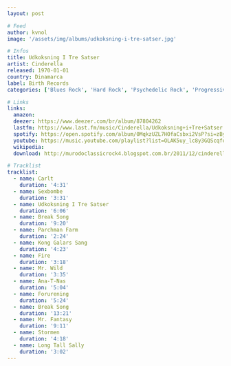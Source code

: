```yaml
---
layout: post

# Feed
author: kvnol
image: '/assets/img/albums/udkoksning-i-tre-satser.jpg'

# Infos
title: Udkoksning I Tre Satser
artist: Cinderella
released: 1970-01-01
country: Dinamarca
label: Birth Records
categories: ['Blues Rock', 'Hard Rock', 'Psychedelic Rock', 'Progressive Rock']

# Links
links:
  amazon:
  deezer: https://www.deezer.com/br/album/87804262
  lastfm: https://www.last.fm/music/Cinderella/Udkoksning+i+Tre+Satser
  spotify: https://open.spotify.com/album/0MqkzUZL7HOfaCsbxi2VsP?si=zByQUy5jQlizn7FaTHQnsQ
  youtube: https://music.youtube.com/playlist?list=OLAK5uy_lc8y3GQScqfokGqaAaC5uiMTtktfZqF1k
  wikipedia:
  download: http://murodoclassicrock4.blogspot.com.br/2011/12/cinderella-1970.html

# Tracklist
tracklist:
  - name: Carlt
    duration: '4:31'
  - name: Sexbombe
    duration: '3:31'
  - name: Udkoksning I Tre Satser
    duration: '6:06'
  - name: Break Song
    duration: '9:20'
  - name: Parchman Farm
    duration: '2:24'
  - name: Kong Galars Sang
    duration: '4:23'
  - name: Fire
    duration: '3:18'
  - name: Mr. Wild
    duration: '3:35'
  - name: Ana-T-Nas
    duration: '5:04'
  - name: Forurening
    duration: '5:24'
  - name: Break Song
    duration: '13:21'
  - name: Mr. Fantasy
    duration: '9:11'
  - name: Stormen
    duration: '4:18'
  - name: Long Tall Sally
    duration: '3:02'
---
```


